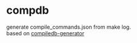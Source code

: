 # compdb
generate compile_commands.json from make log.  
based on [compiledb-generator](https://github.com/nickdiego/compiledb-generator)
